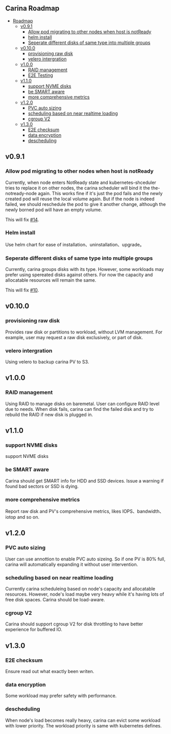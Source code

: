 ## Carina Roadmap

- [Roadmap](#roadmap)
  - [v0.9.1](#v0.9.1)
    - [Allow pod migrating to other nodes when host is notReady](#allow-pod-migrating-to-other-nodes-when-host-is-notReady)
    - [helm install](#helm-install)
    - [Seperate different disks of same type into multiple groups](#seperate-different-disks-of-same-type-into-multiple-groups)
  - [v0.10.0](#v0.10.0)
    - [provisioning raw disk](#provisioning-raw-disk)
    - [velero intergration](#velero-intergration)
  - [v1.0.0](#v1.0.0)
    - [RAID management](#RAID-management)
    - [E2E Testing](#e2e-testing)
  - [v1.1.0](#v1.1.0)
    - [support NVME disks](#support-NVME-disks)
    - [be SMART aware](#be-SMART-aware)
    - [more comprehensive metrics](#more-comprehensive-metrics)
  - [v1.2.0](#v1.2.0)
    - [PVC auto sizing](#PVC-auto-sizing)
    - [scheduling based on near realtime loading](#scheduling-based-on-near-realtime-loading)
    - [cgroup V2](#cgroup-V2)
  - [v1.3.0](#v1.3.0)
    - [E2E checksum](#E2E-checksum)
    - [data encryption](#data-encryption)
    - [descheduling](#descheduling)



## v0.9.1

### Allow pod migrating to other nodes when host is notReady

Currently, when node enters NotReady state and kubernetes-shceduler tries to replace it on other nodes,
the carina scheduler will bind it the the-notready-node again. This works fine if it's just the pod fails
and the newly created pod will reuse the local volume again. But if the node is indeed failed, we should
reschedule the pod to give it another change, although the newly borned pod will have an empty volume.

This will fix [#14](https://github.com/carina-io/carina/issues/14).


### Helm install

Use helm chart for ease of installation、uninstallation、upgrade。


### Seperate different disks of same type into multiple groups

Currently, carina groups disks with its type. However, some workloads may prefer using spereated disks
 against others. For now the capacity and allocatable resources will remain the same. 

 This will fix [#10](https://github.com/carina-io/carina/issues/10).

## v0.10.0


### provisioning raw disk

Provides raw disk or partitions to workload, without LVM management. For example, user may request
a raw disk exclusively, or part of disk.

### velero intergration

Using velero to backup carina PV to S3.

## v1.0.0

### RAID management

Using RAID to manage disks on baremetal. User can configure RAID level due to needs. When disk
fails, carina can find the failed disk and try to rebuild the RAID if new disk is plugged in.

## v1.1.0

### support NVME disks

support NVME disks

### be SMART aware

Carina should get SMART info for HDD and SSD devices. Issue a warning if found bad sectors or
SSD is dying.

### more comprehensive metrics

Report raw disk and PV's comprehensive metrics, likes IOPS、bandwidth、iotop and so on.

## v1.2.0

### PVC auto sizing

User can use annottion to enable PVC auto sizeing. So if one PV is 80% full, carina will
automatically expanding it without user intervention.

### scheduling based on near realtime loading

Currently carina scheduleing based on node's capacity and allocatable resources. However,
node's load maybe very heavy while it's having lots of free disk spaces. Carina should be
load-aware.

### cgroup V2

Carina should support cgroup V2 for disk throttling to have better experience for buffered IO.

## v1.3.0

### E2E checksum

Ensure read out what exactly been writen.

### data encryption

Some workload may prefer safety with performance.

### descheduling

When node's load becomes really heavy, carina can evict some workload with lower priority. The
workload priority is same with kubernetes defines.